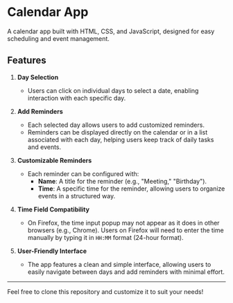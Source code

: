 # Calendar App

A calendar app built with HTML, CSS, and JavaScript, designed for easy scheduling and event management.

## Features

1. **Day Selection**
   - Users can click on individual days to select a date, enabling interaction with each specific day.

2. **Add Reminders**
   - Each selected day allows users to add customized reminders.
   - Reminders can be displayed directly on the calendar or in a list associated with each day, helping users keep track of daily tasks and events.

3. **Customizable Reminders**
   - Each reminder can be configured with:
     - **Name**: A title for the reminder (e.g., "Meeting," "Birthday").
     - **Time**: A specific time for the reminder, allowing users to organize events in a structured way.

4. **Time Field Compatibility**
   - On Firefox, the time input popup may not appear as it does in other browsers (e.g., Chrome). Users on Firefox will need to enter the time manually by typing it in `HH:MM` format (24-hour format).

5. **User-Friendly Interface**
   - The app features a clean and simple interface, allowing users to easily navigate between days and add reminders with minimal effort.

---

Feel free to clone this repository and customize it to suit your needs!
